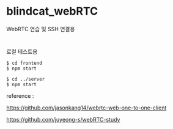 # blindcat_webRTC

WebRTC 연습 및 SSH 연결용 


# 

로컬 테스트용 

```
$ cd frontend
$ npm start

$ cd ../server
$ npm start

```



reference : 

https://github.com/jasonkang14/webrtc-web-one-to-one-client

https://github.com/juyeong-s/webRTC-study


